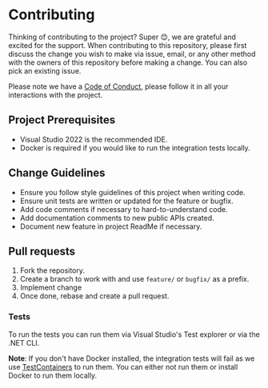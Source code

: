 # Contributing

Thinking of contributing to the project? Super 😊, we are grateful and excited for the support. When contributing to this repository, please first discuss the change you wish to make via issue, email, or any other method with the owners of this repository before making a change. You can also pick an existing issue.

Please note we have a [Code of Conduct](https://github.com/mishael-o/Dapper.SimpleSqlBuilder/blob/main/docs/CODE_OF_CONDUCT.md), please follow it in all your interactions with the project.

## Project Prerequisites

- Visual Studio 2022 is the recommended IDE.
- Docker is required if you would like to run the integration tests locally.

## Change Guidelines

- Ensure you follow style guidelines of this project when writing code.
- Ensure unit tests are written or updated for the feature or bugfix.
- Add code comments if necessary to hard-to-understand code.
- Add documentation comments to new public APIs created.
- Document new feature in project ReadMe if necessary.

## Pull requests

1. Fork the repository.
2. Create a branch to work with and use `feature/` or `bugfix/` as a prefix.
3. Implement change
4. Once done, rebase and create a pull request.

### Tests

To run the tests you can run them via Visual Studio's Test explorer or via the .NET CLI.

**Note**: If you don't have Docker installed, the integration tests will fail as we use [TestContainers](https://github.com/testcontainers/testcontainers-dotnet) to run them. You can either not run them or install Docker to run them locally.
